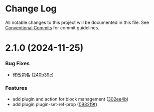 # Change Log

All notable changes to this project will be documented in this file.
See [Conventional Commits](https://conventionalcommits.org) for commit guidelines.

# 2.1.0 (2024-11-25)


### Bug Fixes

* 修改包名 ([240b39c](https://github.com/alibaba/lowcode-plugins/commit/240b39ccf025ad26d79591764b2eaf772c0d9960))


### Features

* add plugin and action for block management ([302ee4b](https://github.com/alibaba/lowcode-plugins/commit/302ee4be1aa3ee3d8aed382abf724e02b8972c60))
* add plugin plugin-set-ref-prop ([0982f9f](https://github.com/alibaba/lowcode-plugins/commit/0982f9f9183d7f3f55a8f15d43cf4fba12b36104))
